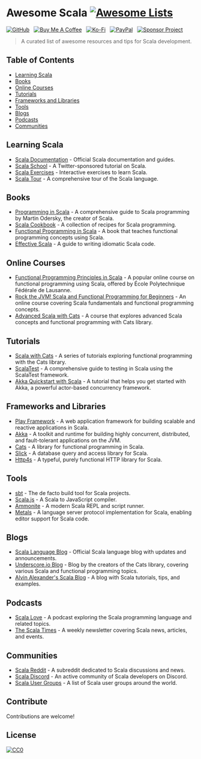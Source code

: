 # Awesome Scala [![Awesome Lists](https://srv-cdn.himpfen.io/badges/awesome-lists/awesomelists-flat.svg)](https://github.com/brandonhimpfen/awesome)

[![GitHub](https://srv-cdn.himpfen.io/badges/github/github-flat.svg)](https://github.com/sponsors/brandonhimpfen/) &nbsp; [![Buy Me A Coffee](https://srv-cdn.himpfen.io/badges/buymeacoffee/buymeacoffee-flat.svg)](https://www.buymeacoffee.com/brandonhimpfen) &nbsp; [![Ko-Fi](https://srv-cdn.himpfen.io/badges/kofi/kofi-flat.svg)](https://ko-fi.com/brandonhimpfen) &nbsp; [![PayPal](https://srv-cdn.himpfen.io/badges/paypal/paypal-flat.svg)](https://paypal.me/brandonhimpfen) &nbsp; [![Sponsor Project](https://srv-cdn.himpfen.io/badges/sponsor-project/sponsor-project-flat.svg)](https://brandon.tiny.us/donate)

> A curated list of awesome resources and tips for Scala development.

## Table of Contents
- [Learning Scala](#learning-scala)
- [Books](#books)
- [Online Courses](#online-courses)
- [Tutorials](#tutorials)
- [Frameworks and Libraries](#frameworks-and-libraries)
- [Tools](#tools)
- [Blogs](#blogs)
- [Podcasts](#podcasts)
- [Communities](#communities)

## Learning Scala

- [Scala Documentation](https://docs.scala-lang.org/) - Official Scala documentation and guides.
- [Scala School](https://twitter.github.io/scala_school/) - A Twitter-sponsored tutorial on Scala.
- [Scala Exercises](https://www.scala-exercises.org/) - Interactive exercises to learn Scala.
- [Scala Tour](https://scalatutorials.com/tour/) - A comprehensive tour of the Scala language.

## Books

- [Programming in Scala](https://www.artima.com/pins1ed/) - A comprehensive guide to Scala programming by Martin Odersky, the creator of Scala.
- [Scala Cookbook](https://www.amazon.com/Scala-Cookbook-Object-Oriented-Functional-Programming/dp/1449339611) - A collection of recipes for Scala programming.
- [Functional Programming in Scala](https://www.manning.com/books/functional-programming-in-scala) - A book that teaches functional programming concepts using Scala.
- [Effective Scala](https://twitter.github.io/effectivescala/) - A guide to writing idiomatic Scala code.

## Online Courses

- [Functional Programming Principles in Scala](https://www.coursera.org/learn/progfun1) - A popular online course on functional programming using Scala, offered by École Polytechnique Fédérale de Lausanne.
- [Rock the JVM! Scala and Functional Programming for Beginners](https://rockthejvm.com/p/scala-for-beginners) - An online course covering Scala fundamentals and functional programming concepts.
- [Advanced Scala with Cats](https://underscore.io/training/courses/advanced-scala/) - A course that explores advanced Scala concepts and functional programming with Cats library.

## Tutorials

- [Scala with Cats](https://underscore.io/books/scala-with-cats/) - A series of tutorials exploring functional programming with the Cats library.
- [ScalaTest](https://www.scalatest.org/user_guide) - A comprehensive guide to testing in Scala using the ScalaTest framework.
- [Akka Quickstart with Scala](https://developer.lightbend.com/start/?group=akka&project=akka-quickstart-scala) - A tutorial that helps you get started with Akka, a powerful actor-based concurrency framework.

## Frameworks and Libraries

- [Play Framework](https://www.playframework.com/) - A web application framework for building scalable and reactive applications in Scala.
- [Akka](https://akka.io/) - A toolkit and runtime for building highly concurrent, distributed, and fault-tolerant applications on the JVM.
- [Cats](https://typelevel.org/cats/) - A library for functional programming in Scala.
- [Slick](https://scala-slick.org/) - A database query and access library for Scala.
- [Http4s](https://http4s.org/) - A typeful, purely functional HTTP library for Scala.

## Tools

- [sbt](https://www.scala-sbt.org/) - The de facto build tool for Scala projects.
- [Scala.js](https://www.scala-js.org/) - A Scala to JavaScript compiler.
- [Ammonite](https://ammonite.io/) - A modern Scala REPL and script runner.
- [Metals](https://scalameta.org/metals/) - A language server protocol implementation for Scala, enabling editor support for Scala code.

## Blogs

- [Scala Language Blog](https://www.scala-lang.org/blog/) - Official Scala language blog with updates and announcements.
- [Underscore.io Blog](https://underscore.io/blog/) - Blog by the creators of the Cats library, covering various Scala and functional programming topics.
- [Alvin Alexander's Scala Blog](https://alvinalexander.com/category/scala/) - A blog with Scala tutorials, tips, and examples.

## Podcasts

- [Scala Love](https://www.scalalove.com/) - A podcast exploring the Scala programming language and related topics.
- [The Scala Times](https://scalatimes.com/) - A weekly newsletter covering Scala news, articles, and events.

## Communities

- [Scala Reddit](https://www.reddit.com/r/scala/) - A subreddit dedicated to Scala discussions and news.
- [Scala Discord](https://discord.gg/scala) - An active community of Scala developers on Discord.
- [Scala User Groups](https://www.scala-lang.org/community/user-groups.html) - A list of Scala user groups around the world.

## Contribute

Contributions are welcome!

## License

[![CC0](https://mirrors.creativecommons.org/presskit/buttons/88x31/svg/by-sa.svg)](http://creativecommons.org/licenses/by-sa/4.0/)

